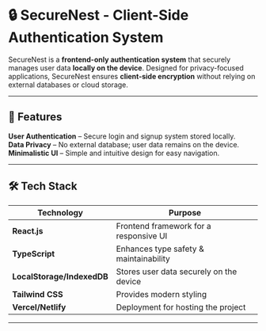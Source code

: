 # 🔒 SecureNest - Client-Side Authentication System  

SecureNest is a **frontend-only authentication system** that securely manages user data **locally on the device**. Designed for privacy-focused applications, SecureNest ensures **client-side encryption** without relying on external databases or cloud storage.  

---

## 📜 Features  
 **User Authentication** – Secure login and signup system stored locally.  
 **Data Privacy** – No external database; user data remains on the device.  
 **Minimalistic UI** – Simple and intuitive design for easy navigation.  

---

## 🛠️ Tech Stack  
| Technology  | Purpose |
|-------------|---------|
| **React.js** | Frontend framework for a responsive UI |
| **TypeScript** | Enhances type safety & maintainability |
| **LocalStorage/IndexedDB** | Stores user data securely on the device |
| **Tailwind CSS** | Provides modern styling |
| **Vercel/Netlify** | Deployment for hosting the project |

---

